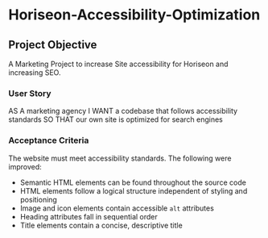 # Horiseon-Accessibility-Optimization

## Project Objective
A Marketing Project to increase Site accessibility for Horiseon and increasing SEO.

### User Story
AS A marketing agency
I WANT a codebase that follows accessibility standards
SO THAT our own site is optimized for search engines

### Acceptance Criteria
The website must meet accessibility standards. 
The following were improved:
* Semantic HTML elements can be found throughout the source code
* HTML elements follow a logical structure independent of styling and positioning
* Image and icon elements contain accessible `alt` attributes
* Heading attributes fall in sequential order
* Title elements contain a concise, descriptive title
